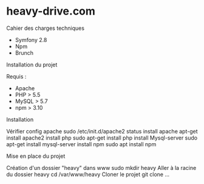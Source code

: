 # heavy-drive.com

Cahier des charges techniques 
- Symfony 2.8
- Npm
- Brunch

Installation du projet

Requis : 

- Apache
- PHP > 5.5
- MySQL > 5.7
- npm > 3.10

Installation 

Vérifier config apache 
sudo /etc/init.d/apache2 status
install apache
apt-get install apache2
install php
sudo apt-get install php <package>
install Mysql-server
sudo apt-get install mysql-server
install npm
sudo apt install npm

Mise en place du projet 

Création d'un dossier "heavy" dans www
sudo mkdir heavy
Aller à la racine du dossier heavy
cd /var/www/heavy
Cloner le projet
git clone ...

